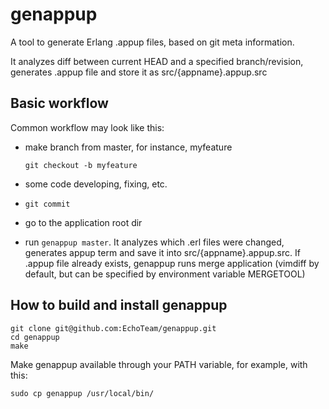 # genappup

A tool to generate Erlang .appup files, based on git meta information.

It analyzes diff between current HEAD and a specified branch/revision, generates .appup file and store it as src/{appname}.appup.src


## Basic workflow

Common workflow may look like this:

- make branch from master, for instance, myfeature

  `git checkout -b myfeature`

- some code developing, fixing, etc.

- `git commit`

- go to the application root dir

- run `genappup master`. It analyzes which .erl files were changed, generates appup term and save it into src/{appname}.appup.src. If .appup file already exists,
  genappup runs merge application (vimdiff by default, but can be specified by environment variable MERGETOOL)


## How to build and install genappup

    git clone git@github.com:EchoTeam/genappup.git
    cd genappup
    make
    
Make genappup available through your PATH variable, for example, with this:

    sudo cp genappup /usr/local/bin/
